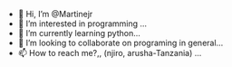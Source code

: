- 👋 Hi, I’m @Martinejr
- 👀 I’m interested in programming ...
- 🌱 I’m currently learning python...
- 💞️ I’m looking to collaborate on programing in general...
- 📫 How to reach me?,, (njiro, arusha-Tanzania) ...

<!---
Martinejr/Martinejr is a ✨ special ✨ repository because its `README.md` (this file) appears on your GitHub profile.
You can click the Preview link to take a look at your changes.
--->

